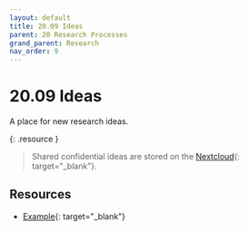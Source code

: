 ```yaml
---
layout: default
title: 20.09 Ideas
parent: 20 Research Processes
grand_parent: Research
nav_order: 9
---
```


# 20.09 Ideas

A place for new research ideas.

{: .resource } 
> Shared confidential ideas are stored on the [Nextcloud](https://nc-2272638881871040784.nextcloud-ionos.com/index.php/apps/files/files/93363?dir=/20-research/20_processes/09_ideas){: target="_blank"}.

## Resources

- [Example](https://intranet.neuro.polymtl.ca/ideas-for-cool-projects.html){: target="_blank"}
